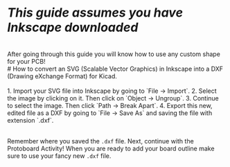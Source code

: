 # *This guide assumes you have Inkscape downloaded* <br/>
<br/>
After going through this guide you will know how to use any custom shape for your PCB!<br/>
# How to convert an SVG (Scalable Vector Graphics) in Inkscape into a DXF (Drawing eXchange Format) for Kicad.<br/>
<br>
1. Import your SVG file into Inkscape by going to `File -> Import`.
2. Select the image by clicking on it. Then click on `Object -> Ungroup`.
3. Continue to select the image. Then click `Path -> Break Apart`.
4. Export this new, edited file as a DXF by going to `File -> Save As` and saving the file with extension `.dxf`.<br/>
<br/>

Remember where you saved the `.dxf` file. Next, continue with the Protoboard Activity! When you are ready to add your board outline make sure to use your fancy new `.dxf` file.  
